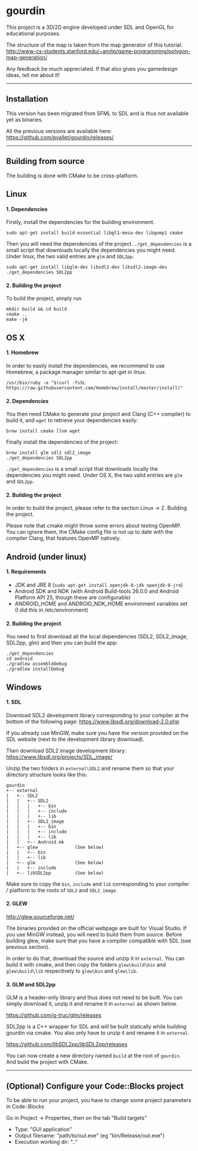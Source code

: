 # gourdin

This project is a 3D/2D engine developed under SDL and OpenGL for educational
purposes.

The structure of the map is taken from the map generator of this tutorial:
http://www-cs-students.stanford.edu/~amitp/game-programming/polygon-map-generation/

Any feedback be much appreciated. If that also gives you gamedesign ideas, tell me about it!

---

## Installation

This version has been migrated from SFML to SDL and is thus not available yet as binaries.

All the previous versions are available here: https://github.com/pvallet/gourdin/releases/

---

## Building from source

The building is done with CMake to be cross-platform.

## Linux

#### 1. Dependencies

Firstly, install the dependencies for the building environment.
```
sudo apt-get install build-essential libgl1-mesa-dev libgomp1 cmake
```
Then you will need the dependencies of the project. `./get_dependencies` is a small script that downloads locally the dependencies you might need. Under linux, the two valid entries are `glm` and `SDL2pp`.
```
sudo apt-get install libglm-dev libsdl2-dev libsdl2-image-dev
./get_dependencies SDL2pp
```

#### 2. Building the project

To build the project, simply run
```
mkdir build && cd build
cmake ..
make -j4
```

## OS X

#### 1. Homebrew

In order to easily install the dependencies, we recommend to use Homebrew, a package manager similar to apt-get in linux.
```
/usr/bin/ruby -e "$(curl -fsSL https://raw.githubusercontent.com/Homebrew/install/master/install)"
```

#### 2. Dependencies

You then need CMake to generate your project and Clang (C++ compiler) to build it, and `wget` to retrieve your dependencies easily:
```
brew install cmake llvm wget
```
Finally install the dependencies of the project:
```
brew install glm sdl2 sdl2_image
./get_dependencies SDL2pp
```

`./get_dependencies` is a small script that downloads locally the dependencies you might need. Under OS X, the two valid entries are `glm` and `SDL2pp`.

#### 2. Building the project

In order to build the project, please refer to the section Linux -> 2. Building the project.

Please note that cmake might throw some errors about testing OpenMP. You can ignore them, the CMake config file is not up to date with the compiler Clang, that features OpenMP natively.

## Android (under linux)

#### 1. Requirements

- JDK and JRE 8 (`sudo apt-get install openjdk-8-jdk openjdk-8-jre`)
- Android SDK and NDK (with Android Build-tools 26.0.0 and Android Platform API 25, though these are configurable)
- ANDROID_HOME and ANDROID_NDK_HOME environment variables set (I did this in /etc/environment)

#### 2. Building the project

You need to first download all the local dependencies (SDL2, SDL2_image, SDL2pp, glm) and then you can build the app:
```
./get_dependencies
cd android
./gradlew assembleDebug
./gradlew installDebug
```

## Windows

#### 1. SDL

Download SDL2 development library corresponding to your compiler at the bottom of the following page:
https://www.libsdl.org/download-2.0.php

If you already use MinGW, make sure you have the version provided on the SDL website (next to the development library download).

Then download SDL2 image development library: https://www.libsdl.org/projects/SDL_image/

Unzip the two folders in `external\SDL2` and rename them so that your directory structure looks like this:

```
gourdin
+-- external
|   +-- SDL2
|   |   +-- SDL2
|   |   |   +-- bin
|   |   |   +-- include
|   |   |   +-- lib
|   |   +-- SDL2_image
|   |   |   +-- bin
|   |   |   +-- include
|   |   |   +-- lib
|   |   +-- Android.mk
|   +-- glew              (See below)
|   |   +-- bin
|   |   +-- lib
|   +-- glm               (See below)
|   |   +-- include
|   +-- libSDL2pp         (See below)
```

Make sure to copy the `bin`, `include` and `lib` corresponding to your compiler / platform to the roots of `SDL2` and `SDL2_image`.

#### 2. GLEW

http://glew.sourceforge.net/

The binaries provided on the official webpage are built for Visual Studio. If you use MinGW instead, you will need to build them from source. Before building glew, make sure that you have a compiler compatible with SDL (see previous section).

In order to do that, download the source and unzip it in `external`. You can build it with cmake, and then copy the folders `glew\build\bin` and `glew\build\lib` respectively to `glew\bin` and `glew\lib`.

#### 3. GLM and SDL2pp

GLM is a header-only library and thus does not need to be built. You can simply download it, unzip it and rename it in `external` as shown below.

https://github.com/g-truc/glm/releases

SDL2pp is a C++ wrapper for SDL and will be built statically while building gourdin via cmake. You also only have to unzip it and rename it in `external`.

https://github.com/libSDL2pp/libSDL2pp/releases


You can now create a new directory named `build` at the root of `gourdin`. And build the project with CMake.

---

## (Optional) Configure your Code::Blocks project

To be able to run your project, you have to change some project parameters in Code::Blocks

Go in Project -> Properties, then on the tab "Build targets"

* Type: "GUI application"
* Output filename: "path/to/out.exe" (eg "bin/Release/out.exe")
* Execution working dir: "\.\."
